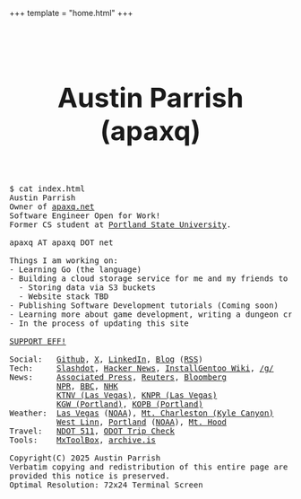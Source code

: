 +++
template = "home.html"
+++

<style>
.homepage-hero {
    text-align: center;
    padding: 2rem 0;
}

.homepage-hero-title {
    font-size: 3rem;
    margin-bottom: 1rem;
}

.homepage-hero-subtitle {
    font-size: 1.25rem;
    margin-bottom: 1rem;

</style>

<div class="homepage-hero">
    <h1 class="homepage-hero-title">Austin Parrish (apaxq)</h1>
    <p class="homepage-hero-subtitle">
        <i>
            <script src="quotes.js"></script>
            <script type="text/javascript">
                const randomIndex = Math.floor(Math.random() * quotes.length);
                document.write(quotes[randomIndex] + " 😎");
            </script>
        </i>
    </p>
</div>

<pre>
$ cat index.html
Austin Parrish
Owner of <a href="https://apaxq.net/">apaxq.net</a>
Software Engineer Open for Work!
Former CS student at <a href="https://www.pdx.edu/computer-science/">Portland State University</a>.

apaxq AT apaxq DOT net

Things I am working on:
- Learning Go (the language)
- Building a cloud storage service for me and my friends to use
  - Storing data via S3 buckets
  - Website stack TBD
- Publishing Software Development tutorials (Coming soon)
- Learning more about game development, writing a dungeon crawler
- In the process of updating this site

<a href="https://www.eff.org/">SUPPORT EFF!</a>

Social:   <a href="https://github.com/apaxq">Github</a>, <a href="https://x.com/apaxqq">X</a>, <a href="https://www.linkedin.com/in/apaxq/">LinkedIn</a>, <a href="/posts">Blog</a> (<a href="https://twitter.com/apaxq">RSS</a>)
Tech:     <a href="https://slashdot.org/">Slashdot</a>, <a href="https://news.ycombinator.com">Hacker News</a>, <a href="https://wiki.installgentoo.com/index.php/Main_Page">InstallGentoo Wiki</a>, <a href="https://boards.4channel.org/g/">/g/</a>
News:     <a href="https://apnews.com/">Associated Press</a>, <a href="https://www.reuters.com/">Reuters</a>, <a href="https://www.bloomberg.com/">Bloomberg</a>
          <a href="https://text.npr.org/">NPR</a>, <a href="https://www.bbc.com/news">BBC</a>, <a href="https://www3.nhk.or.jp/nhkworld/en/news/">NHK</a>
          <a href="https://www.ktnv.com">KTNV (Las Vegas)</a>, <a href="https://knpr.org">KNPR (Las Vegas)</a>
          <a href="https://www.kgw.com">KGW (Portland)</a>, <a href="https://www.opb.org">KOPB (Portland)</a>
Weather:  <a href="https://forecast.weather.gov/MapClick.php?lat=36.2312814&lon=-115.283895">Las Vegas</a> (<a href="https://www.weather.gov/vef/">NOAA</a>), <a href="https://forecast.weather.gov/MapClick.php?lat=36.2733&lon=-115.695">Mt. Charleston (Kyle Canyon)</a>
          <a href="https://forecast.weather.gov/MapClick.php?lat=45.3647601&lon=-122.6483271">West Linn</a>, <a href="https://forecast.weather.gov/MapClick.php?lat=45.512925&lon=-122.685923">Portland</a> (<a href="https://www.weather.gov/pqr/">NOAA</a>), <a href="https://forecast.weather.gov/MapClick.php?lat=45.37334000000004&lon=-121.69572999999997">Mt. Hood</a>
Travel:   <a href="https://www.nvroads.com">NDOT 511</a>, <a href="http://www.tripcheck.com/Pages/RCMap.asp?curRegion=14&mainNav=RoadConditions">ODOT Trip Check</a>
Tools:    <a href="https://mxtoolbox.com/">MxToolBox</a>, <a href="https://archive.is/">archive.is</a>

Copyright(C) 2025 Austin Parrish
Verbatim copying and redistribution of this entire page are permitted 
provided this notice is preserved.
Optimal Resolution: 72x24 Terminal Screen
</pre>
